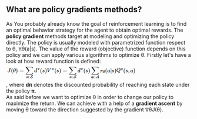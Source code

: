 ## What are policy gradients methods?
As You probably already know the goal of reinforcement learning is to find an optimal behavior strategy for the agent to obtain optimal rewards. The __policy gradient__ methods target at modeling and optimizing the policy directly. The policy is usually modeled with parametrized function respect to θ, πθ(a|s). The value of the reward (objective) function depends on this policy and we can apply various algorithms to optimize θ. Firstly let's have a look at how reward function is defined:  
![](https://github.com/Bartekkz/RLCookBook/blob/master/resources/PG_Reward_Function.png)  
, where __dπ__ denotes the discounted probability of reaching each
state under the policy __π__.  
As said before we want to optimize θ in order to change our policy
to maximize the return. We can achieve with a help of a __gradient ascent__ by moving θ toward the direction suggested by the gradient ∇θJ(θ).
